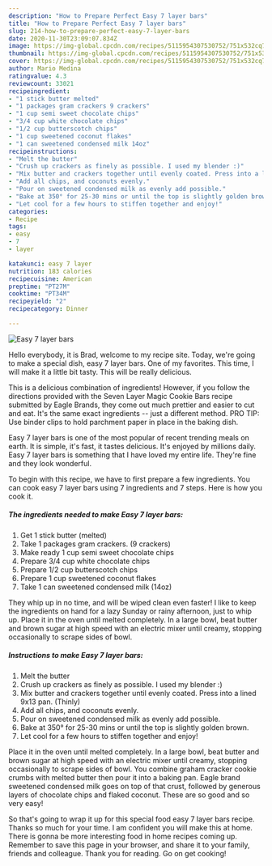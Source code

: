 ```yaml
---
description: "How to Prepare Perfect Easy 7 layer bars"
title: "How to Prepare Perfect Easy 7 layer bars"
slug: 214-how-to-prepare-perfect-easy-7-layer-bars
date: 2020-11-30T23:09:07.834Z
image: https://img-global.cpcdn.com/recipes/5115954307530752/751x532cq70/easy-7-layer-bars-recipe-main-photo.jpg
thumbnail: https://img-global.cpcdn.com/recipes/5115954307530752/751x532cq70/easy-7-layer-bars-recipe-main-photo.jpg
cover: https://img-global.cpcdn.com/recipes/5115954307530752/751x532cq70/easy-7-layer-bars-recipe-main-photo.jpg
author: Mario Medina
ratingvalue: 4.3
reviewcount: 33021
recipeingredient:
- "1 stick butter melted"
- "1 packages gram crackers 9 crackers"
- "1 cup semi sweet chocolate chips"
- "3/4 cup white chocolate chips"
- "1/2 cup butterscotch chips"
- "1 cup sweetened coconut flakes"
- "1 can sweetened condensed milk 14oz"
recipeinstructions:
- "Melt the butter"
- "Crush up crackers as finely as possible. I used my blender :)"
- "Mix butter and crackers together until evenly coated. Press into a lined 9x13 pan. (Thinly)"
- "Add all chips, and coconuts evenly."
- "Pour on sweetened condensed milk as evenly add possible."
- "Bake at 350° for 25-30 mins or until the top is slightly golden brown."
- "Let cool for a few hours to stiffen together and enjoy!"
categories:
- Recipe
tags:
- easy
- 7
- layer

katakunci: easy 7 layer 
nutrition: 183 calories
recipecuisine: American
preptime: "PT27M"
cooktime: "PT34M"
recipeyield: "2"
recipecategory: Dinner

---
```



![Easy 7 layer bars](https://img-global.cpcdn.com/recipes/5115954307530752/751x532cq70/easy-7-layer-bars-recipe-main-photo.jpg)

Hello everybody, it is Brad, welcome to my recipe site. Today, we're going to make a special dish, easy 7 layer bars. One of my favorites. This time, I will make it a little bit tasty. This will be really delicious.

This is a delicious combination of ingredients! However, if you follow the directions provided with the Seven Layer Magic Cookie Bars recipe submitted by Eagle Brands, they come out much prettier and easier to cut and eat. It&#39;s the same exact ingredients -- just a different method. PRO TIP: Use binder clips to hold parchment paper in place in the baking dish.

Easy 7 layer bars is one of the most popular of recent trending meals on earth. It is simple, it's fast, it tastes delicious. It's enjoyed by millions daily. Easy 7 layer bars is something that I have loved my entire life. They're fine and they look wonderful.


To begin with this recipe, we have to first prepare a few ingredients. You can cook easy 7 layer bars using 7 ingredients and 7 steps. Here is how you cook it.

<!--inarticleads1-->

##### The ingredients needed to make Easy 7 layer bars:

1. Get 1 stick butter (melted)
1. Take 1 packages gram crackers. (9 crackers)
1. Make ready 1 cup semi sweet chocolate chips
1. Prepare 3/4 cup white chocolate chips
1. Prepare 1/2 cup butterscotch chips
1. Prepare 1 cup sweetened coconut flakes
1. Take 1 can sweetened condensed milk (14oz)


They whip up in no time, and will be wiped clean even faster! I like to keep the ingredients on hand for a lazy Sunday or rainy afternoon, just to whip up. Place it in the oven until melted completely. In a large bowl, beat butter and brown sugar at high speed with an electric mixer until creamy, stopping occasionally to scrape sides of bowl. 

<!--inarticleads2-->

##### Instructions to make Easy 7 layer bars:

1. Melt the butter
1. Crush up crackers as finely as possible. I used my blender :)
1. Mix butter and crackers together until evenly coated. Press into a lined 9x13 pan. (Thinly)
1. Add all chips, and coconuts evenly.
1. Pour on sweetened condensed milk as evenly add possible.
1. Bake at 350° for 25-30 mins or until the top is slightly golden brown.
1. Let cool for a few hours to stiffen together and enjoy!


Place it in the oven until melted completely. In a large bowl, beat butter and brown sugar at high speed with an electric mixer until creamy, stopping occasionally to scrape sides of bowl. You combine graham cracker cookie crumbs with melted butter then pour it into a baking pan. Eagle brand sweetened condensed milk goes on top of that crust, followed by generous layers of chocolate chips and flaked coconut. These are so good and so very easy! 

So that's going to wrap it up for this special food easy 7 layer bars recipe. Thanks so much for your time. I am confident you will make this at home. There is gonna be more interesting food in home recipes coming up. Remember to save this page in your browser, and share it to your family, friends and colleague. Thank you for reading. Go on get cooking!
